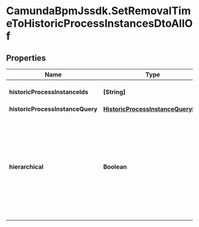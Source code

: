 # CamundaBpmJssdk.SetRemovalTimeToHistoricProcessInstancesDtoAllOf

## Properties

Name | Type | Description | Notes
------------ | ------------- | ------------- | -------------
**historicProcessInstanceIds** | **[String]** | The id of the process instance. | [optional] 
**historicProcessInstanceQuery** | [**HistoricProcessInstanceQueryDto**](HistoricProcessInstanceQueryDto.md) |  | [optional] 
**hierarchical** | **Boolean** | Sets the removal time to all historic process instances in the hierarchy. Value may only be &#x60;true&#x60;, as &#x60;false&#x60; is the default behavior. | [optional] 


